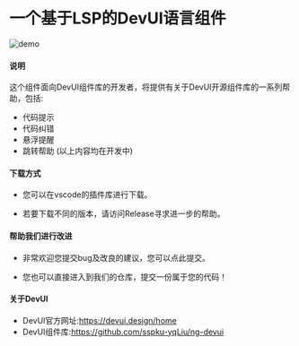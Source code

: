 <!--
 * @Author: your name
 * @Date: 2020-03-08 19:29:37
 * @LastEditTime: 2020-03-15 09:44:05
 * @LastEditors: Please set LastEditors
 * @Description: In User Settings Edit 
 * @FilePath: \DevUI-Language-Support\README.md
 -->
# 一个基于LSP的DevUI语言组件

![demo](https://s2.ax1x.com/2020/03/08/3z184H.gif)

#### 说明

这个组件面向DevUI组件库的开发者，将提供有关于DevUI开源组件库的一系列帮助，包括:
- 代码提示
- 代码纠错
- 悬浮提醒
- 跳转帮助
(以上内容均在开发中)

#### 下载方式

- 您可以在<a herf="https://marketplace.visualstudio.com/items?itemName=yqLiu.devui-language-support&ssr=false">vscode的插件库</a>进行下载。

- 若要下载不同的版本，请访问<a herf="https://github.com/sspku-yqLiu/DevUI-language-support/releases/">Release</a>寻求进一步的帮助。

#### 帮助我们进行改进

- 非常欢迎您提交bug及改良的建议，您可以<a herf="https://github.com/sspku-yqLiu/DevUI-language-support/issues">点此提交</a>。

- 您也可以直接进入到<a herf="https://github.com/sspku-yqLiu/DevUI-language-support">我们的仓库</a>，提交一份属于您的代码！

#### 关于DevUI

- DevUI官方网址:https://devui.design/home
- DevUI组件库:https://github.com/sspku-yqLiu/ng-devui